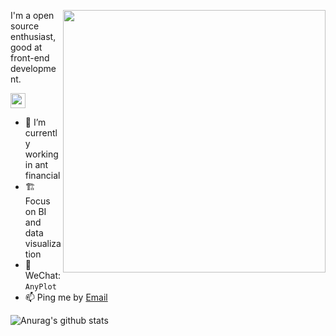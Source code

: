 <a href="https://juejin.cn/book/7031893648145186824"><img align="right" src="https://user-images.githubusercontent.com/7856674/145028516-3fe0020c-2bab-4bb9-b7bf-784433387614.png" height="420" /></a>

I'm a open source enthusiast, good at front-end development.

<img src="https://github.com/user-attachments/assets/cdf7ba50-b751-4b32-8892-ebf11198b2d3" height="24" />

- 🌱 I’m currently working in ant financial
- 🏗 Focus on BI and data visualization
- 💬 WeChat: `AnyPlot`
- 📫 Ping me by [Email](mailto:i@hust.cc)

![Anurag's github stats](https://github-readme-stats.vercel.app/api?username=hustcc&theme=dracula&hide=commits)


